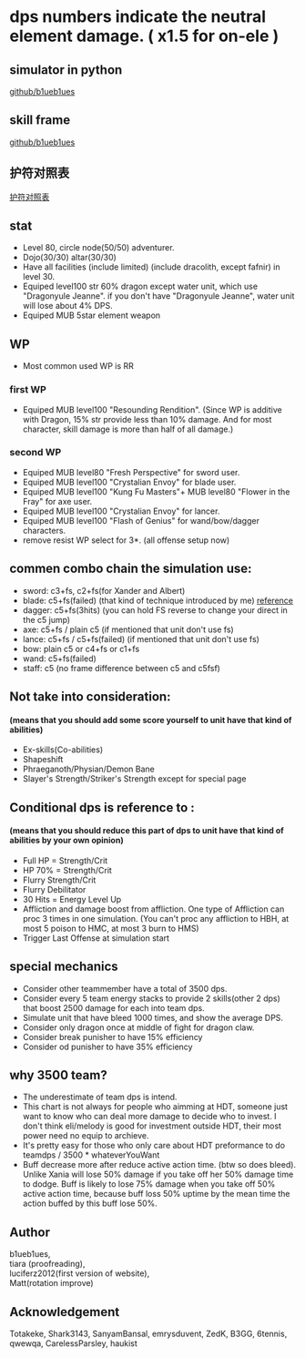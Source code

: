 
# dps numbers indicate the neutral element damage. ( x1.5 for on-ele )


## simulator in python
[github/b1ueb1ues](https://github.com/b1ueb1ues/dl)

## skill frame
[github/b1ueb1ues](https://github.com/b1ueb1ues/dl/tree/master/framedata/skills)

## 护符对照表
[护符对照表](https://github.com/b1ueb1ues/b1ueb1ues.github.io/blob/master/amulet.txt)


## stat
- Level 80, circle node(50/50) adventurer.
- Dojo(30/30) altar(30/30) 
- Have all facilities (include limited) (include dracolith, except fafnir) in level 30.
- Equiped level100 str 60% dragon except water unit, which use "Dragonyule Jeanne". if you don't have "Dragonyule Jeanne", water unit will lose about 4% DPS.
- Equiped MUB 5star element weapon

## WP
- Most common used WP is RR

### first WP
- Equiped MUB level100 "Resounding Rendition". (Since WP is additive with Dragon, 15% str provide less than 10% damage. And for most character, skill damage is more than half of all damage.)

### second WP
- Equiped MUB level80 "Fresh Perspective" for sword user.
- Equiped MUB level100 "Crystalian Envoy" for blade user.
- Equiped MUB level100 "Kung Fu Masters"+ MUB level80 "Flower in the Fray" for axe user.
- Equiped MUB level100 "Crystalian Envoy" for lancer.
- Equiped MUB level100 "Flash of Genius" for wand/bow/dagger characters.
- remove resist WP select for 3\*. (all offense setup now)


## commen combo chain the simulation use:
- sword: c3+fs, c2+fs(for Xander and Albert)
- blade: c5+fs(failed) (that kind of technique introduced by me) [reference](https://www.bilibili.com/video/av38956687/)
- dagger: c5+fs(3hits) (you can hold FS reverse to change your direct in the c5 jump)
- axe: c5+fs / plain c5 (if mentioned that unit don't use fs)
- lance: c5+fs / c5+fs(failed) (if mentioned that unit don't use fs)
- bow: plain c5 or c4+fs or c1+fs
- wand: c5+fs(failed)
- staff: c5 (no frame difference between c5 and c5fsf)

## Not take into consideration: 
#### (means that you should add some score yourself to unit have that kind of abilities)
- Ex-skills(Co-abilities)
- Shapeshift
- Phraeganoth/Physian/Demon Bane
- Slayer's Strength/Striker's Strength except for special page

## Conditional dps is reference to :
#### (means that you should reduce this part of dps to unit have that kind of abilities by your own opinion)
- Full HP = Strength/Crit
- HP 70% = Strength/Crit
- Flurry Strength/Crit
- Flurry Debilitator
- 30 Hits = Energy Level Up
- Affliction and damage boost from affliction. One type of Affliction can proc 3 times in one simulation. (You can't proc any affliction to HBH, at most 5 poison to HMC, at most 3 burn to HMS)
- Trigger Last Offense at simulation start

## special mechanics
- Consider other teammember have a total of 3500 dps.
- Consider every 5 team energy stacks to provide 2 skills(other 2 dps) that boost 2500 damage for each into team dps.
- Simulate unit that have bleed 1000 times, and show the average DPS. 
- Consider only dragon once at middle of fight for dragon claw.
- Consider break punisher to have 15% efficiency
- Consider od punisher to have 35% efficiency

## why 3500 team?
- The underestimate of team dps is intend.
- This chart is not always for people who aimming at HDT, someone just want to know who can deal more damage to decide who to invest. I don't think eli/melody is good for investment outside HDT, their most power need no equip to archieve.
- It's pretty easy for those who only care about HDT preformance to do teamdps / 3500 * whateverYouWant
- Buff decrease more after reduce active action time. (btw so does bleed). Unlike Xania will lose 50% damage if you take off her 50% damage time to dodge. Buff is likely to lose 75% damage when you take off 50% active action time, because buff loss 50% uptime by the mean time the action buffed by this buff lose 50%.


## Author
b1ueb1ues,  
tiara (proofreading),  
luciferz2012(first version of website),  
Matt(rotation improve)  

## Acknowledgement
Totakeke, Shark3143, SanyamBansal, emrysduvent, ZedK, B3GG, 6tennis, qwewqa, CarelessParsley, haukist
